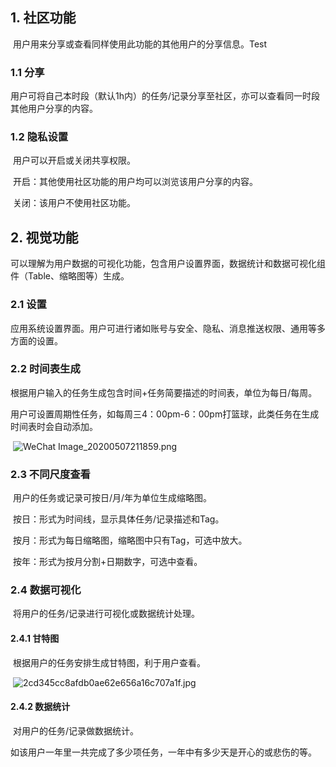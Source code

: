 ## 1. 社区功能

​	用户用来分享或查看同样使用此功能的其他用户的分享信息。Test

### 	1.1 分享

​	用户可将自己本时段（默认1h内）的任务/记录分享至社区，亦可以查看同一时段其他用户分享的内容。

### 	1.2 隐私设置

​	用户可以开启或关闭共享权限。

​	开启：其他使用社区功能的用户均可以浏览该用户分享的内容。

​	关闭：该用户不使用社区功能。

## 2. 视觉功能

​	可以理解为用户数据的可视化功能，包含用户设置界面，数据统计和数据可视化组件（Table、缩略图等）生成。

### 	2.1 设置

​	应用系统设置界面。用户可进行诸如账号与安全、隐私、消息推送权限、通用等多方面的设置。

### 	2.2 时间表生成

​	根据用户输入的任务生成包含时间+任务简要描述的时间表，单位为每日/每周。

​	用户可设置周期性任务，如每周三4：00pm-6：00pm打篮球，此类任务在生成时间表时会自动添加。

​	![WeChat Image_20200507211859.png](https://i.loli.net/2020/05/07/O2Dc7PWxSilK1Vs.png)

### 2.3 不同尺度查看

​	用户的任务或记录可按日/月/年为单位生成缩略图。

​	按日：形式为时间线，显示具体任务/记录描述和Tag。

​	按月：形式为每日缩略图，缩略图中只有Tag，可选中放大。

​	按年：形式为按月分割+日期数字，可选中查看。

### 2.4 数据可视化

​	将用户的任务/记录进行可视化或数据统计处理。

####       2.4.1 甘特图

​		根据用户的任务安排生成甘特图，利于用户查看。

​		![2cd345cc8afdb0ae62e656a16c707a1f.jpg](https://i.loli.net/2020/05/07/GV92Db5vFaUTHh1.jpg)

####       2.4.2 数据统计

​		对用户的任务/记录做数据统计。

​		如该用户一年里一共完成了多少项任务，一年中有多少天是开心的或悲伤的等。
